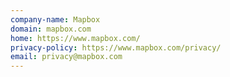 ```yaml
---
company-name: Mapbox
domain: mapbox.com
home: https://www.mapbox.com/
privacy-policy: https://www.mapbox.com/privacy/
email: privacy@mapbox.com
---
```




